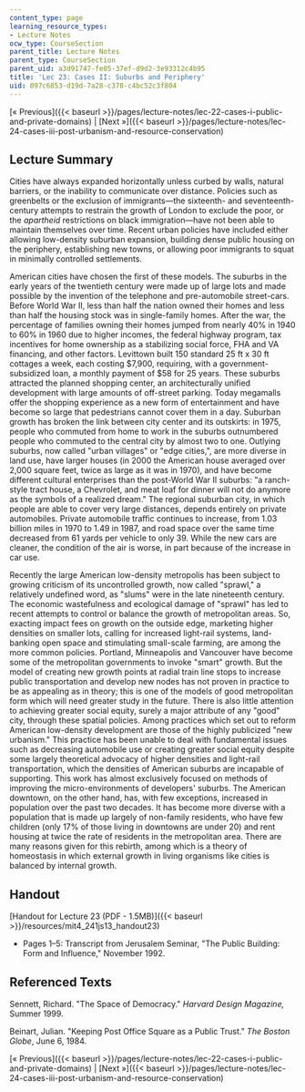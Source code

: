 ```yaml
---
content_type: page
learning_resource_types:
- Lecture Notes
ocw_type: CourseSection
parent_title: Lecture Notes
parent_type: CourseSection
parent_uid: a3d91747-fe05-37ef-d9d2-3e93312c4b95
title: 'Lec 23: Cases II: Suburbs and Periphery'
uid: 097c6853-d19d-7a28-c378-c4bc52c3f804
---
```


[« Previous]({{< baseurl >}}/pages/lecture-notes/lec-22-cases-i-public-and-private-domains) | [Next »]({{< baseurl >}}/pages/lecture-notes/lec-24-cases-iii-post-urbanism-and-resource-conservation)

Lecture Summary
---------------

Cities have always expanded horizontally unless curbed by walls, natural barriers, or the inability to communicate over distance. Policies such as greenbelts or the exclusion of immigrants—the sixteenth- and seventeenth-century attempts to restrain the growth of London to exclude the poor, or the _apartheid_ restrictions on black immigration—have not been able to maintain themselves over time. Recent urban policies have included either allowing low-density suburban expansion, building dense public housing on the periphery, establishing new towns, or allowing poor immigrants to squat in minimally controlled settlements.

American cities have chosen the first of these models. The suburbs in the early years of the twentieth century were made up of large lots and made possible by the invention of the telephone and pre-automobile street-cars. Before World War II, less than half the nation owned their homes and less than half the housing stock was in single-family homes. After the war, the percentage of families owning their homes jumped from nearly 40% in 1940 to 60% in 1960 due to higher incomes, the federal highway program, tax incentives for home ownership as a stabilizing social force, FHA and VA financing, and other factors. Levittown built 150 standard 25 ft x 30 ft cottages a week, each costing $7,900, requiring, with a government-subsidized loan, a monthly payment of $58 for 25 years. These suburbs attracted the planned shopping center, an architecturally unified development with large amounts of off-street parking. Today megamalls offer the shopping experience as a new form of entertainment and have become so large that pedestrians cannot cover them in a day. Suburban growth has broken the link between city center and its outskirts: in 1975, people who commuted from home to work in the suburbs outnumbered people who commuted to the central city by almost two to one. Outlying suburbs, now called "urban villages" or "edge cities,", are more diverse in land use, have larger houses (in 2000 the American house averaged over 2,000 square feet, twice as large as it was in 1970), and have become different cultural enterprises than the post-World War II suburbs: "a ranch-style tract house, a Chevrolet, and meat loaf for dinner will not do anymore as the symbols of a realized dream." The regional suburban city, in which people are able to cover very large distances, depends entirely on private automobiles. Private automobile traffic continues to increase, from 1.03 billion miles in 1970 to 1.49 in 1987, and road space over the same time decreased from 61 yards per vehicle to only 39. While the new cars are cleaner, the condition of the air is worse, in part because of the increase in car use.

Recently the large American low-density metropolis has been subject to growing criticism of its uncontrolled growth, now called "sprawl," a relatively undefined word, as "slums" were in the late nineteenth century. The economic wastefulness and ecological damage of "sprawl" has led to recent attempts to control or balance the growth of metropolitan areas. So, exacting impact fees on growth on the outside edge, marketing higher densities on smaller lots, calling for increased light-rail systems, land-banking open space and stimulating small-scale farming, are among the more common policies. Portland, Minneapolis and Vancouver have become some of the metropolitan governments to invoke "smart" growth. But the model of creating new growth points at radial train line stops to increase public transportation and develop new nodes has not proven in practice to be as appealing as in theory; this is one of the models of good metropolitan form which will need greater study in the future. There is also little attention to achieving greater social equity, surely a major attribute of any "good" city, through these spatial policies. Among practices which set out to reform American low-density development are those of the highly publicized "new urbanism." This practice has been unable to deal with fundamental issues such as decreasing automobile use or creating greater social equity despite some largely theoretical advocacy of higher densities and light-rail transportation, which the densities of American suburbs are incapable of supporting. This work has almost exclusively focused on methods of improving the micro-environments of developers' suburbs. The American downtown, on the other hand, has, with few exceptions, increased in population over the past two decades. It has become more diverse with a population that is made up largely of non-family residents, who have few children (only 17% of those living in downtowns are under 20) and rent housing at twice the rate of residents in the metropolitan area. There are many reasons given for this rebirth, among which is a theory of homeostasis in which external growth in living organisms like cities is balanced by internal growth.

Handout
-------

[Handout for Lecture 23 (PDF - 1.5MB)]({{< baseurl >}}/resources/mit4_241js13_handout23)

*   Pages 1–5: Transcript from Jerusalem Seminar, "The Public Building: Form and Influence," November 1992.

Referenced Texts
----------------

Sennett, Richard. "The Space of Democracy." _Harvard Design Magazine,_ Summer 1999.

Beinart, Julian. "Keeping Post Office Square as a Public Trust." _The Boston Globe_, June 6, 1984.

[« Previous]({{< baseurl >}}/pages/lecture-notes/lec-22-cases-i-public-and-private-domains) | [Next »]({{< baseurl >}}/pages/lecture-notes/lec-24-cases-iii-post-urbanism-and-resource-conservation)